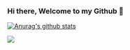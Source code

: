 ### Hi there, Welcome to my Github 👋

[![Anurag's github stats](https://github-readme-stats.vercel.app/api?username=tru-izo&count_private=true&show_icons=true)](https://github.com/anuraghazra/github-readme-stats)


![](https://komarev.com/ghpvc/?username=tru-izo&color=brightgreen)

<!--
**tru-izo/tru-izo** is a ✨ _special_ ✨ repository because its `README.md` (this file) appears on your GitHub profile.

Here are some ideas to get you started:

- 🔭 I’m currently working on ...
- 🌱 I’m currently learning ...
- 👯 I’m looking to collaborate on ...
- 🤔 I’m looking for help with ...
- 💬 Ask me about ...
- 📫 How to reach me: ...
- 😄 Pronouns: ...
- ⚡ Fun fact: ...
-->
